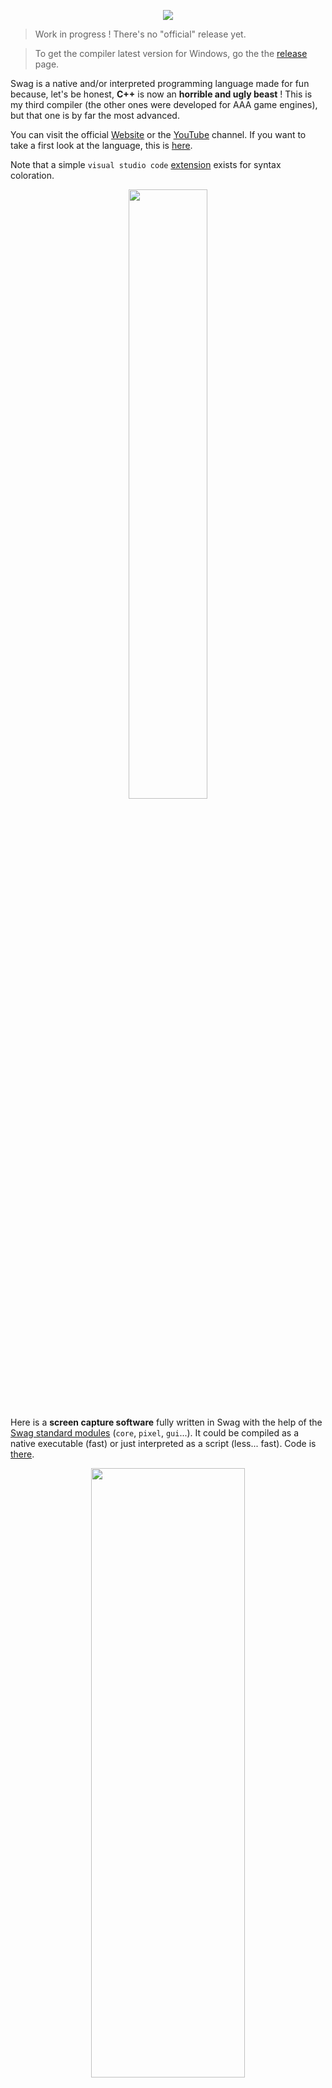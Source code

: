 <p align="center">
    <img src="https://github.com/swag-lang/swag/blob/master/web/imgs/swag_logo.png">
</p>

> Work in progress ! There's no "official" release yet.

> To get the compiler latest version for Windows, go the the [release](https://github.com/swag-lang/swag/releases) page.

Swag is a native and/or interpreted programming language made for fun because, let's be honest, **C++** is now an **horrible and ugly beast** ! This is my third compiler (the other ones were developed for AAA game engines), but that one is by far the most advanced.

You can visit the official [Website](https://swag-lang.org/) or the [YouTube](https://www.youtube.com/channel/UC9dkBu1nNfJDxUML7r7QH1Q) channel. If you want to take a first look at the language, this is [here](https://www.swag-lang.org/language.php).

Note that a simple `visual studio code` [extension](https://marketplace.visualstudio.com/items?itemName=swag-lang.swag) exists for syntax coloration.

<p align="center">
    <img width="50%" height="50%" src="https://github.com/swag-lang/swag/blob/master/vscode/images/syntax.png">
</p>

Here is a **screen capture software** fully written in Swag with the help of the [Swag standard modules](https://www.swag-lang.org/libraries.php) (`core`, `pixel`, `gui`...). It could be compiled as a native executable (fast) or just interpreted as a script (less... fast). Code is [there](https://github.com/swag-lang/swag/blob/master/bin/examples/modules/captme/src).

<p align="center">
    <img width="70%" height="50%" src="https://github.com/swag-lang/swag/blob/master/web/imgs/captme.png">
</p>

### Swag is...
* **Currently in development** (since 2019), and very very far to be mature. Bugs, unexpected changes, silly decisions, do not use it to send a rocket on the moon ! It's a **toy**.
* **Low level** (i'm a C++ guy for 20+ years so i had no choice). No garbage collection like in `C#`, `Go` or `D`, no automatic pointer management like in `Swift`, no ownership like in `Rust`.
* **Statically typed** (what else), but lots of automatic type detection if you want.
* **Inspired** by a lot of things around there, like `Swift` for the syntax, `Jai` (Jonathan Blow) for the great ideas, `Go` for it's simplicity, `C#` for `.NET`, `Zig` (Andrew Kelley) for the error system, `Rust` for the `impl` thing, and so on.
* Only for **Windows 10/11** and **x86_64** so far, because this is already a crazy amount of work.

### Swag is not...
* **Object oriented**, because you know what, i'm not sure this was such a good idea, after all... But with `interface`, a powerful `using` and with `UFCS` (uniform function call syntax), you can have a feeling of object oriented programming without inheritance or encapsulation.
* **Safe** at all cost. I want to be the one to make my program safe. I want to be the one to deal with memory. But Swag can help...
* **32 bits**. Only 64 bits is supported.

### Swag has...
* A **nice** and **clean syntax** (i know this is subjective). The goal is to reduce friction as much as possible. Programming should be fun.
* **Type reflection** at compile time and runtime.
* **Full compile time execution** (your whole program can be executed by the compiler without any constraint). So Swag can also act like a scripting language.
* **Meta programming** (you can write code that writes code).
* **Interfaces** for dynamic dispatch, inspired by `Go`.
* **Modules**, compiled as separate dynamic libraries.
* **Very fast compile time** (at least in debug with the `x64` backend) thanks to heavy multithreading.
* **Fast interpretation** in script mode. Seems faster than Python or Lua for example (without JIT).
* **Simple error system**, inspired by `Zig`.
* **Generics**, for a simple usage. No template nightmare here...
* **Powerful macro/mixin** system, without the need of a specific syntax, inspired by `Jai`.
* **Unordered global declarations**, which means that the order of global declarations does not matter (they can be in any files and in whatever order).

### Swag does not have...
* **Exceptions**, because i don't like them.
* **Header files**, but who does, nowadays ?
* **Mandatory semicolons**, yeah...
* **Tagged unions**, **bitfields**, **inline assembly**..., but who knows...

# Hello mad world !

`#main` is the program entry point, a special compiler function. That's why the name starts with `#`.
`@print` is an intrinsic, a special built-in function. That's why the name starts with `@`.

``` swift
#main
{
    @print("Hello mad world !\n")
}
```
A version that uses the `print` function in the `Std.Core` module :

``` swift
#main
{
    Core.Console.print("Hello mad world !, "\n")
    Core.Console.printf("%\n", "Hello mad world again !")
}
```
A `#run` block is executed at compile time, so in the following example the famous message will be printed by the compiler :

``` swift
#run
{
    const Msg = "Hello mad world !\n"
    Core.Console.print(Msg)
}
```
A stupid version that generates the code to do the print (meta programming) :

``` swift
using Core

#main
{
    const Msg = "Hello mad world !\n"

    // The result of #ast is a string that will be compiled in place
    #ast
    {
        sb := StrConv.StringBuilder{}
        sb.appendString("Console.print(Msg)")
        return sb.toString()
    }
}
```

A version that calls a nested function at compile time (only) to initialize the string constant to print :

``` swift
using Swag, Core

#main
{
    #[ConstExpr]
    func nestedFunc() => "Hello mad world !\n"   // Function short syntax

    // nestedFunc() can be called at compile time because it is marked with 'Swag.ConstExpr'
    const Msg = nestedFunc()
    Console.print(Msg)
}
```

More and more crazy :

``` swift
using Core

#main
{
    // #run will force the call of mySillyFunction() at compile time
    const Msg = #run mySillyFunction()
    Console.print(Msg)
}

// This is a compile time function only
#[Swag.Compiler]
func mySillyFunction()->string
{
    Console.print("Hello mad world at compile time !\n")

    // This creates a constant named 'MyConst'
    #ast
    {
        sb := StrConv.StringBuilder{}
        sb.appendString("const MyConst = \"Hello ")
        sb.appendString("mad world ")
        sb.appendString("at runtime !\"")
        return sb.toString()
    }

    return MyConst
}
```

# For the braves

* [Start](web/md/getting_started.md) your first project, compile it, run it.
* Use the compiler as a [script](web/md/swag_as_script.md) interpreter.
* [Contribute](web/md/contribute_tests.md) to the compiler **test suite**, this will help (a lot).

# For the very braves

* [How to build](web/md/how_to_build_swag.md) the compiler with the full source tree.
